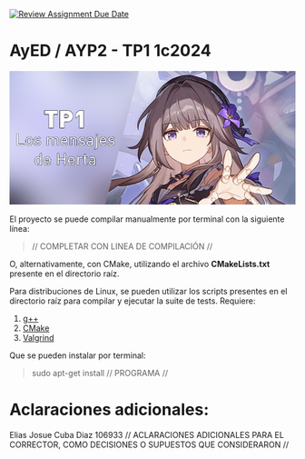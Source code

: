 [![Review Assignment Due Date](https://classroom.github.com/assets/deadline-readme-button-24ddc0f5d75046c5622901739e7c5dd533143b0c8e959d652212380cedb1ea36.svg)](https://classroom.github.com/a/_xRG9bIP)
# AyED / AYP2 - TP1 1c2024

<p align="center">
   <img src="Banner.jpg" alt="TP1: Los mensajes de Herta"><br>
</p>

El proyecto se puede compilar manualmente por terminal con la siguiente línea:

> // COMPLETAR CON LINEA DE COMPILACIÓN //

O, alternativamente, con CMake, utilizando el archivo **CMakeLists.txt** presente en el directorio raíz.

Para distribuciones de Linux, se pueden utilizar los scripts presentes en el directorio raíz para compilar y ejecutar
la suite de tests. Requiere:

1. [g++](https://gcc.gnu.org/)
2. [CMake](https://cmake.org/)
3. [Valgrind](https://valgrind.org/)

Que se pueden instalar por terminal:

> sudo apt-get install // PROGRAMA //

# Aclaraciones adicionales:
Elias Josue Cuba Diaz
106933
// ACLARACIONES ADICIONALES PARA EL CORRECTOR, COMO DECISIONES O SUPUESTOS QUE CONSIDERARON //
